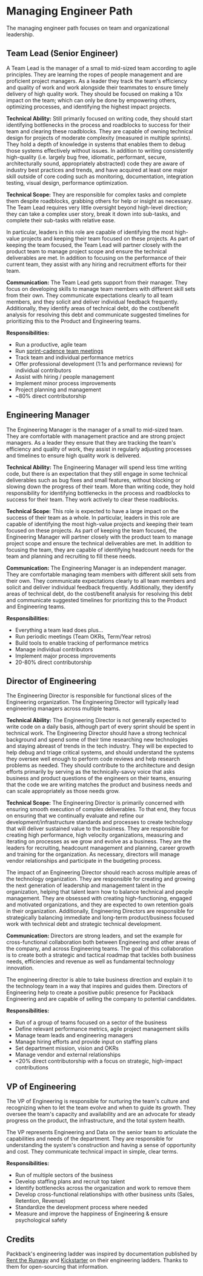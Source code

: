 # Managing Engineer Path

The managing engineer path focuses on team and organizational leadership.

## Team Lead (Senior Engineer)

A Team Lead is the manager of a small to mid-sized team according to agile principles. They are learning the ropes of people management and are proficient project managers. As a leader they track the team's efficiency and quality of work and work alongside their teammates to ensure timely delivery of high quality work. They should be focused on making a 10x impact on the team; which can only be done by empowering others, optimizing processes, and identifying the highest impact projects.

**Technical Ability:** Still primarily focused on writing code, they should start identifying bottlenecks in the process and roadblocks to success for their team and clearing these roadblocks. They are capable of owning technical design for projects of moderate complexity (measured in multiple sprints). They hold a depth of knowledge in systems that enables them to debug those systems effectively without issues. In addition to writing consistently high-quality (i.e. largely bug free, idiomatic, performant, secure, architecturally sound, appropriately abstracted) code they are aware of industry best practices and trends, and have acquired at least one major skill outside of core coding such as monitoring, documentation, integration testing, visual design, performance optimization.

**Technical Scope:** They are responsible for complex tasks and complete them despite roadblocks, grabbing others for help or insight as necessary. The Team Lead requires very little oversight beyond high-level direction; they can take a complex user story, break it down into sub-tasks, and complete their sub-tasks with relative ease.

In particular, leaders in this role are capable of identifying the most high-value projects and keeping their team focused on these projects. As part of keeping the team focused, the Team Lead will partner closely with the product team to manage project scope and ensure the technical deliverables are met. In addition to focusing on the performance of their current team, they assist with any hiring and recruitment efforts for their team.

**Communication:** The Team Lead gets support from their manager. They focus on developing skills to manage team members with different skill sets from their own. They communicate expectations clearly to all team members, and they solicit and deliver individual feedback frequently. Additionally, they identify areas of technical debt, do the cost/benefit analysis for resolving this debt and communicate suggested timelines for prioritizing this to the Product and Engineering teams.

**Responsibilities:**

* Run a productive, agile team
* Run [sprint-cadence team meetings](../the-sprint.md#what-goes-into-a-sprint)
* Track team and individual performance metrics
* Offer professional development (1:1s and performance reviews) for individual contributors
* Assist with hiring / people management
* Implement minor process improvements
* Project planning and management
* ~80% direct contributorship

## Engineering Manager

The Engineering Manager is the manager of a small to mid-sized team. They are comfortable with management practice and are strong project managers. As a leader they ensure that they are tracking the team's efficiency and quality of work, they assist in regularly adjusting processes and timelines to ensure high quality work is delivered.

**Technical Ability:** The Engineering Manager will spend less time writing code, but there is an expectation that they still engage in some technical deliverables such as bug fixes and small features, without blocking or slowing down the progress of their team. More than writing code, they hold responsibility for identifying bottlenecks in the process and roadblocks to success for their team. They work actively to clear these roadblocks.

**Technical Scope:** This role is expected to have a large impact on the success of their team as a whole. In particular, leaders in this role are capable of identifying the most high-value projects and keeping their team focused on these projects. As part of keeping the team focused, the Engineering Manager will partner closely with the product team to manage project scope and ensure the technical deliverables are met. In addition to focusing the team, they are capable of identifying headcount needs for the team and planning and recruiting to fill these needs.

**Communication:** The Engineering Manager is an independent manager. They are comfortable managing team members with different skill sets from their own. They communicate expectations clearly to all team members and solicit and deliver individual feedback frequently. Additionally, they identify areas of technical debt, do the cost/benefit analysis for resolving this debt and communicate suggested timelines for prioritizing this to the Product and Engineering teams.

**Responsibilities:**

* Everything a team lead does plus...
* Run periodic meetings (Team OKRs, Term/Year retros)
* Build tools to enable tracking of performance metrics
* Manage individual contributors
* Implement major process improvements
* 20-80% direct contributorship

## Director of Engineering

The Engineering Director is responsible for functional slices of the Engineering organization. The Engineering Director will typically lead engineering managers across multiple teams.

**Technical Ability:** The Engineering Director is not generally expected to write code on a daily basis, although part of every sprint should be spent in technical work. The Engineering Director should have a strong technical background and spend some of their time researching new technologies and staying abreast of trends in the tech industry. They will be expected to help debug and triage critical systems, and should understand the systems they oversee well enough to perform code reviews and help research problems as needed. They should contribute to the architecture and design efforts primarily by serving as the technically-savvy voice that asks business and product questions of the engineers on their teams, ensuring that the code we are writing matches the product and business needs and can scale appropriately as those needs grow.

**Technical Scope:** The Engineering Director is primarily concerned with ensuring smooth execution of complex deliverables. To that end, they focus on ensuring that we continually evaluate and refine our development/infrastructure standards and processes to create technology that will deliver sustained value to the business. They are responsible for creating high performance, high velocity organizations, measuring and iterating on processes as we grow and evolve as a business. They are the leaders for recruiting, headcount management and planning, career growth and training for the organization. As necessary, directors will manage vendor relationships and participate in the budgeting process.

The impact of an Engineering Director should reach across multiple areas of the technology organization. They are responsible for creating and growing the next generation of leadership and management talent in the organization, helping that talent learn how to balance technical and people management. They are obsessed with creating high-functioning, engaged and motivated organizations, and they are expected to own retention goals in their organization. Additionally, Engineering Directors are responsible for strategically balancing immediate and long-term product/business focused work with technical debt and strategic technical development.

**Communication:** Directors are strong leaders, and set the example for cross-functional collaboration both between Engineering and other areas of the company, and across Engineering teams. The goal of this collaboration is to create both a strategic and tactical roadmap that tackles both business needs, efficiencies and revenue as well as fundamental technology innovation. 

The engineering director is able to take business direction and explain it to the technology team in a way that inspires and guides them. Directors of Engineering help to create a positive public presence for Packback Engineering and are capable of selling the company to potential candidates.

**Responsibilities:**

* Run of a group of teams focused on a sector of the business
* Define relevant performance metrics, agile project management skills
* Manage team leads and engineering managers
* Manage hiring efforts and provide input on staffing plans
* Set department mission, vision and OKRs
* Manage vendor and external relationships
* <20% direct contributorship with a focus on strategic, high-impact contributions

## VP of Engineering

The VP of Engineering is responsible for nurturing the team's culture and recognizing when to let the team evolve and when to guide its growth. They oversee the team's capacity and availability and are an advocate for steady progress on the product, the infrastructure, and the total system health.

The VP represents Engineering and Data on the senior team to articulate the capabilities and needs of the department. They are responsible for understanding the system's construction and having a sense of opportunity and cost. They communicate technical impact in simple, clear terms.

**Responsibilities:**

* Run of multiple sectors of the business
* Develop staffing plans and recruit top talent
* Identify bottlenecks across the organization and work to remove them
* Develop cross-functional relationships with other business units (Sales, Retention, Revenue)
* Standardize the development process where needed
* Measure and improve the happiness of Engineering & ensure psychological safety

## Credits

Packback's engineering ladder was inspired by documentation published by [Rent the Runway](https://dresscode.renttherunway.com/blog/ladder) and [Kickstarter](https://kickstarter.engineering/the-kickstarter-engineering-and-data-team-ladder-96996c3b327) on their engineering ladders. Thanks to them for open-sourcing that information.
